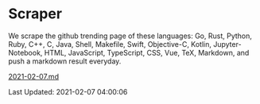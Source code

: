 # Scraper

We scrape the github trending page of these languages: Go, Rust, Python, Ruby, C++, C, Java, Shell, Makefile, Swift, Objective-C, Kotlin, Jupyter-Notebook, HTML, JavaScript, TypeScript, CSS, Vue, TeX, Markdown, and push a markdown result everyday.

[2021-02-07.md](https://github.com/yangwenmai/github-trending-backup/blob/master/2021-02-07.md)

Last Updated: 2021-02-07 04:00:06